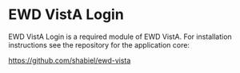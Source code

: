 # EWD VistA Login

EWD VistA Login is a required module of EWD VistA. For installation instructions see the repository for the application core:

https://github.com/shabiel/ewd-vista
